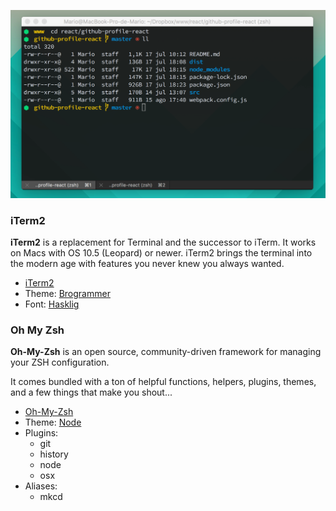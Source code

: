 ![iTerm2](terminal.jpg)

### iTerm2
**iTerm2** is a replacement for Terminal and the successor to iTerm. It works on Macs with OS 10.5 (Leopard) or newer. iTerm2 brings the terminal into the modern age with features you never knew you always wanted.

* [iTerm2](https://www.iterm2.com/)
* Theme: [Brogrammer](https://github.com/mbadolato/iTerm2-Color-Schemes)
* Font: [Hasklig](https://github.com/i-tu/Hasklig/)

### Oh My Zsh
**Oh-My-Zsh** is an open source, community-driven framework for managing your ZSH configuration. 

It comes bundled with a ton of helpful functions, helpers, plugins, themes, and a few things that make you shout...

* [Oh-My-Zsh](http://github.com/Bash-it/bash-it)
* Theme: [Node](https://github.com/robbyrussell/oh-my-zsh)
* Plugins:
  * git
  * history
  * node
  * osx
* Aliases:
  * mkcd